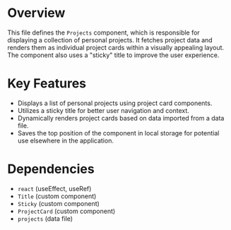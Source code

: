 # Overview

This file defines the `Projects` component, which is responsible for displaying a collection of personal projects. It fetches project data and renders them as individual project cards within a visually appealing layout. The component also uses a "sticky" title to improve the user experience.

# Key Features

-   Displays a list of personal projects using project card components.
-   Utilizes a sticky title for better user navigation and context.
-   Dynamically renders project cards based on data imported from a data file.
-   Saves the top position of the component in local storage for potential use elsewhere in the application.

# Dependencies

-   `react` (useEffect, useRef)
-   `Title` (custom component)
-   `Sticky` (custom component)
-   `ProjectCard` (custom component)
-   `projects` (data file)
